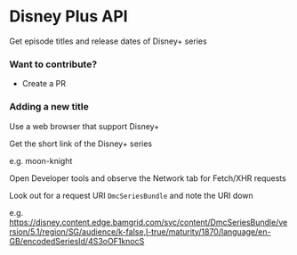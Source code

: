 # Disney Plus API
Get episode titles and release dates of Disney+ series

### Want to contribute?
- Create a PR

### Adding a new title
Use a web browser that support Disney+

Get the short link of the Disney+ series

e.g. moon-knight


Open Developer tools and observe the Network tab for Fetch/XHR requests

Look out for a request URI `DmcSeriesBundle` and note the URI down

e.g. https://disney.content.edge.bamgrid.com/svc/content/DmcSeriesBundle/version/5.1/region/SG/audience/k-false,l-true/maturity/1870/language/en-GB/encodedSeriesId/4S3oOF1knocS


